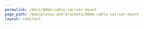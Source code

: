 ```yaml
---
permalink: /docs/80mm-cable-carrier-mount
page_path: /bom/plates-and-brackets/80mm-cable-carrier-mount
layout: redirect
---
```


